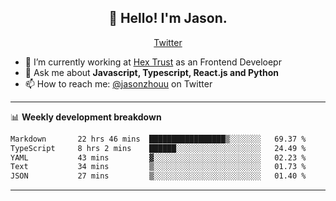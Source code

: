 <h2 align="center">👋 Hello! I'm Jason.</h2>
<p align="center">
  <a href="https://twitter.com/jasonzhouu">Twitter</a>
</p>


- 🔭 I’m currently working at [Hex Trust](https://hextrust.com/) as an Frontend Develoepr
- 💬 Ask me about **Javascript, Typescript, React.js and Python**
- 📫 How to reach me: [@jasonzhouu](https://twitter.com/jasonzhouu) on Twitter

-------

📊 **Weekly development breakdown**
<!--START_SECTION:waka-->

```txt
Markdown       22 hrs 46 mins  █████████████████▒░░░░░░░   69.37 %
TypeScript     8 hrs 2 mins    ██████░░░░░░░░░░░░░░░░░░░   24.49 %
YAML           43 mins         ▓░░░░░░░░░░░░░░░░░░░░░░░░   02.23 %
Text           34 mins         ▒░░░░░░░░░░░░░░░░░░░░░░░░   01.73 %
JSON           27 mins         ▒░░░░░░░░░░░░░░░░░░░░░░░░   01.40 %
```

<!--END_SECTION:waka-->

-------

